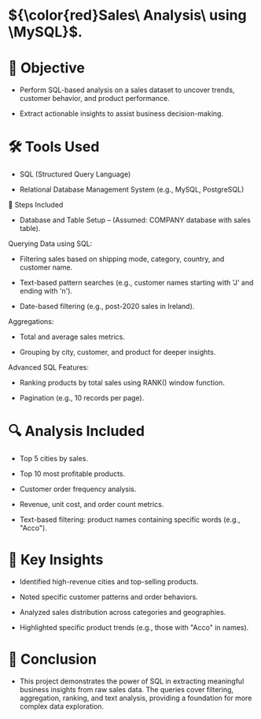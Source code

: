 # ${\color{red}Sales\ Analysis\ using \MySQL}$.
# 🏁 Objective
- Perform SQL-based analysis on a sales dataset to uncover trends, customer behavior, and product performance.

- Extract actionable insights to assist business decision-making.

# 🛠️ Tools Used
- SQL (Structured Query Language)

- Relational Database Management System (e.g., MySQL, PostgreSQL)

📝 Steps Included
- Database and Table Setup – (Assumed: COMPANY database with sales table).

Querying Data using SQL:

- Filtering sales based on shipping mode, category, country, and customer name.

- Text-based pattern searches (e.g., customer names starting with 'J' and ending with 'n').

- Date-based filtering (e.g., post-2020 sales in Ireland).

Aggregations:

- Total and average sales metrics.

- Grouping by city, customer, and product for deeper insights.

Advanced SQL Features:

- Ranking products by total sales using RANK() window function.

- Pagination (e.g., 10 records per page).

# 🔍 Analysis Included
- Top 5 cities by sales.

- Top 10 most profitable products.

- Customer order frequency analysis.

- Revenue, unit cost, and order count metrics.

- Text-based filtering: product names containing specific words (e.g., "Acco").

# 🌟 Key Insights
- Identified high-revenue cities and top-selling products.

- Noted specific customer patterns and order behaviors.

- Analyzed sales distribution across categories and geographies.

- Highlighted specific product trends (e.g., those with "Acco" in names).

# 📝 Conclusion
- This project demonstrates the power of SQL in extracting meaningful business insights from raw sales data. The queries cover filtering, aggregation, ranking, and text analysis, providing a foundation for more complex data exploration.
